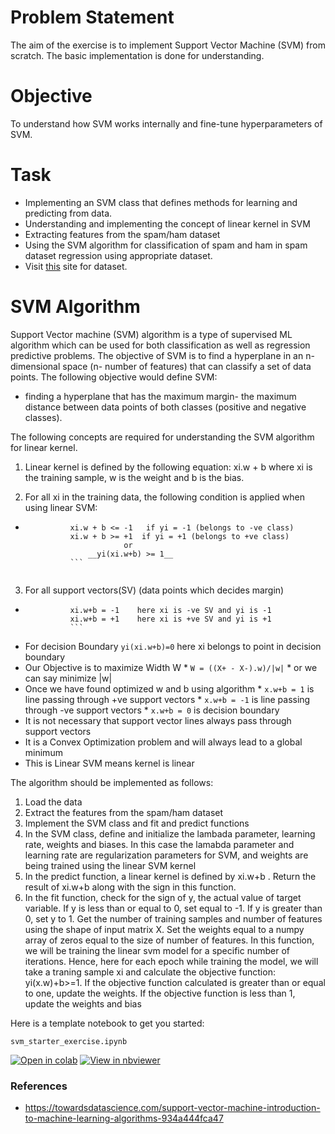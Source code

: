 # Problem Statement

The aim of the exercise is to implement Support Vector Machine (SVM) from scratch.
The basic implementation is done for understanding.

# Objective

To understand how SVM works internally and fine-tune hyperparameters of SVM.

# Task

- Implementing an SVM class that defines methods for learning and predicting from data.
- Understanding and implementing the concept of linear kernel in SVM
- Extracting features from the spam/ham dataset
- Using the SVM algorithm for classification of spam and ham in spam dataset regression using appropriate dataset.
-  Visit [this](https://www.kaggle.com/uciml/sms-spam-collection-dataset) site for dataset.

# SVM Algorithm

Support Vector machine (SVM) algorithm is a type of supervised ML algorithm which can be used for both classification as well as regression predictive problems. The objective of SVM is to find a hyperplane in an n-dimensional space (n- number of features) that can classify a set of data points.
The following objective would define SVM:
-  finding a hyperplane that has the maximum margin- the maximum distance between data points of both classes (positive and negative classes).

The following concepts are required for understanding the SVM algorithm for linear kernel.

1. Linear kernel is defined by the following equation: xi.w + b where xi is the training sample, w is the weight and b is the bias.

2. For all xi in the training data, the following condition is applied when using linear SVM:

* ```	
		 	xi.w + b <= -1   if yi = -1 (belongs to -ve class)
		 	xi.w + b >= +1	if yi = +1 (belongs to +ve class)
		 				or
		 	 	__yi(xi.w+b) >= 1__
		 	```


3. For all support vectors(SV) (data points which decides margin)
* ```
			xi.w+b = -1    here xi is -ve SV and yi is -1
			xi.w+b = +1    here xi is +ve SV and yi is +1
			```
* For decision Boundary `yi(xi.w+b)=0` here xi belongs to point in decision boundary
* Our Objective is to maximize Width W
		* `W = ((X+ - X-).w)/|w|`
		* or we can say minimize |w|
* Once we have found optimized w and b using algorithm
		* `x.w+b = 1` is line passing through +ve support vectors
		* `x.w+b = -1` is line passing through -ve support vectors
		* `x.w+b = 0` is decision boundary
* It is not necessary that support vector lines always pass through support vectors
* It is a Convex Optimization problem and will always lead to a global minimum
* This is Linear SVM means kernel is linear             

The algorithm should be implemented as follows:
1. Load the data
2. Extract the features from the spam/ham dataset
3. Implement the SVM class and fit and predict functions
4. In the SVM class, define and initialize the lambada parameter, learning rate, weights and biases. In this case the lamabda parameter and learning rate are regularization parameters for SVM, and weights are being trained using the linear SVM kernel
5. In the predict function, a linear kernel is defined by xi.w+b . Return the result of xi.w+b along with the sign in this function.
6. In the fit function, check for the sign of y, the actual value of target variable. If y is less than or equal to 0, set equal to -1. If y is greater than 0, set y to 1. Get the number of training samples and number of features using the shape of input matrix X. Set the weights equal to a numpy array of zeros equal to the size of number of features. In this function, we will be training the linear svm model for a specific number of iterations. Hence, here for each epoch while training the model, we will take a traning sample xi and calculate the objective function:  yi(x.w)+b>=1. If the objective function calculated is greater than or equal to one, update the weights. If the objective function is less than 1, update the weights and bias  



Here is a template notebook to get you started:

`svm_starter_exercise.ipynb`

[![Open in colab](https://colab.research.google.com/assets/colab-badge.svg)](https://colab.research.google.com/github/gimseng/99-ML-Learning-Projects/blob/master/svm/exercise/svm_starter_exercise.ipynb)
[![View in nbviewer](https://github.com/jupyter/design/blob/master/logos/Badges/nbviewer_badge.svg)](https://nbviewer.jupyter.org/github/gimseng/99-ML-Learning-Projects/blob/master/svm/exercise/svm_starter_exercise.ipynb)

### References
- https://towardsdatascience.com/support-vector-machine-introduction-to-machine-learning-algorithms-934a444fca47
